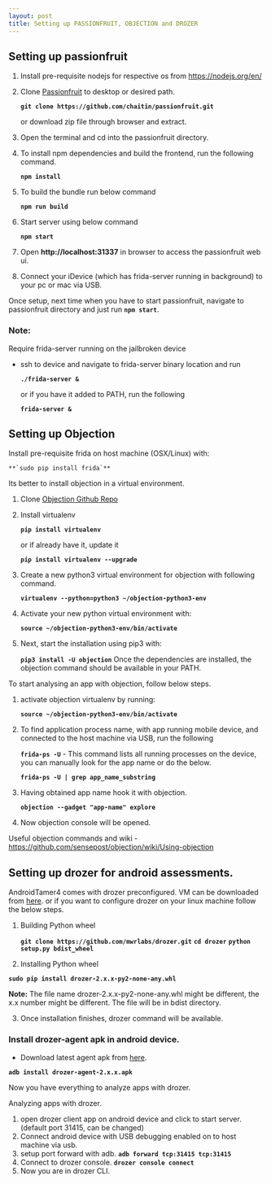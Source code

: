 ```yaml
---
layout: post
title: Setting up PASSIONFRUIT, OBJECTION and DROZER
---
```



## Setting up passionfruit
1. Install pre-requisite nodejs for respective os from https://nodejs.org/en/
2. Clone [Passionfruit](https://github.com/chaitin/passionfruit) to desktop or desired path.

	**```git clone https://github.com/chaitin/passionfruit.git```**
	
	or download zip file through browser and extract.
3. Open the terminal and cd into the passionfruit directory.
4. To install npm dependencies and build the frontend, run the following command.
	
	**`npm install`**
	
5. To build the bundle run below command
	
	**`npm run build`**
	
6. Start server using below command
	
	**`npm start`**
	
7. Open **http://localhost:31337** in browser to access the passionfruit web ui.
8. Connect your iDevice (which has frida-server running in background) to your pc or mac via USB.

Once setup, next time when you have to start passionfruit, navigate to passionfruit directory and just run **`npm start`**.


### Note:
Require frida-server running on the jailbroken device
- ssh to device and navigate to frida-server binary location and run 
	
	**`./frida-server &`**
	
	or if you have it added to PATH, run the following
	
	**`frida-server &`**

## Setting up Objection

Install pre-requisite frida on host machine (OSX/Linux) with:
	
	**`sudo pip install frida`**
	
Its better to install objection in a virtual environment.
1. Clone [Objection Github Repo](https://github.com/sensepost/objection/)
2. Install virtualenv
	
	**`pip install virtualenv`**
	
	or if already have it, update it
	
	**`pip install virtualenv --upgrade`**
3. Create a new python3 virtual environment for objection with following command.
	
	**`virtualenv --python=python3 ~/objection-python3-env`**
4. Activate your new python virtual environment with:
	
	**`source ~/objection-python3-env/bin/activate`**
5. Next, start the installation using pip3 with:
	
	**`pip3 install -U objection`**
	Once the dependencies are installed, the objection command should be available in your PATH.

To start analysing an app with objection, follow below steps.
1. activate objection virtualenv by running:
	
	**`source ~/objection-python3-env/bin/activate`**
2. To find application process name, with app running mobile device, and connected to the host machine via USB, run the following
	
	**`frida-ps -U`** - This command lists all running processes on the device, you can manually look for the app name or do the below.
	
	**`frida-ps -U | grep app_name_substring`**
3. Having obtained app name hook it with objection.
	
	**`objection --gadget "app-name" explore`**
4. Now objection console will be opened.

Useful objection commands and wiki - https://github.com/sensepost/objection/wiki/Using-objection

## Setting up drozer for android assessments.

AndroidTamer4 comes with drozer preconfigured. VM can be downloaded from
[here](https://androidtamer.com/tamer4-release). or  if you want to configure drozer on your linux machine follow the below steps.
1. Building Python wheel
	
	**`git clone https://github.com/mwrlabs/drozer.git`**
	**`cd drozer`**
	**`python setup.py bdist_wheel`**

2. Installing Python wheel

**`sudo pip install drozer-2.x.x-py2-none-any.whl`**

**Note:** The file name drozer-2.x.x-py2-none-any.whl might be different, the x.x number might be different. The file will be in bdist directory.

3. Once installation finishes, drozer command will be available.

### Install drozer-agent apk in android device.
- Download latest agent apk from [here](https://github.com/mwrlabs/drozer/releases/).

**`adb install drozer-agent-2.x.x.apk`**

Now you have everything to analyze apps with drozer.

Analyzing apps with drozer.
1. open drozer client app on android device and click to start server. (default port 31415, can be changed)
2. Connect android device with USB debugging enabled on to host machine via usb.
3. setup port forward with adb.
**`adb forward tcp:31415 tcp:31415`**
4. Connect to drozer console.
**`drozer console connect`**
5. Now you are in drozer CLI.

